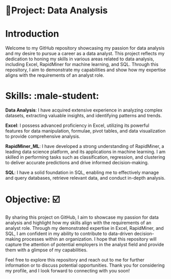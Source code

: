 # **:turtle:Project: Data Analysis**


# Introduction
Welcome to my GitHub repository showcasing my passion for data analysis and my desire to pursue a career as a data analyst. This project reflects my dedication to honing my skills in various areas related to data analysis, including Excel, RapidMiner for machine learning, and SQL. Through this repository, I aim to demonstrate my capabilities and show how my expertise aligns with the requirements of an analyst role.

# Skills: :male-student: 
**Data Analysis**: I have acquired extensive experience in analyzing complex datasets, extracting valuable insights, and identifying patterns and trends.

**Excel**: I possess advanced proficiency in Excel, utilizing its powerful features for data manipulation, formulae, pivot tables, and data visualization to provide comprehensive analysis.

**RapidMiner_ML**: I have developed a strong understanding of RapidMiner, a leading data science platform, and its applications in machine learning. I am skilled in performing tasks such as classification, regression, and clustering to deliver accurate predictions and drive informed decision-making.

**SQL**: I have a solid foundation in SQL, enabling me to effectively manage and query databases, retrieve relevant data, and conduct in-depth analysis.

# Objective: :ballot_box_with_check: 
By sharing this project on GitHub, I aim to showcase my passion for data analysis and highlight how my skills align with the requirements of an analyst role. Through my demonstrated expertise in Excel, RapidMiner, and SQL, I am confident in my ability to contribute to data-driven decision-making processes within an organization. I hope that this repository will capture the attention of potential employers in the analyst field and provide them with a glimpse of my capabilities.

Feel free to explore this repository and reach out to me for further information or to discuss potential opportunities. Thank you for considering my profile, and I look forward to connecting with you soon!